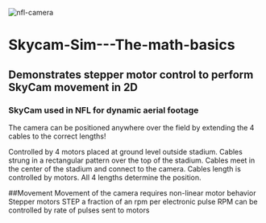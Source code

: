![nfl-camera](https://user-images.githubusercontent.com/22437742/196407908-cf30e197-1789-40a8-95c8-85206209ca5d.jpg)
# Skycam-Sim---The-math-basics

## Demonstrates stepper motor control to perform SkyCam movement in 2D

### SkyCam used in NFL for dynamic aerial footage


The camera can be positioned anywhere over the field by extending the 4 cables to the correct lengths!

Controlled by 4 motors placed at ground level outside stadium.
Cables strung in a rectangular pattern over the top of the stadium.
Cables meet in the center of the stadium and connect to the camera.
Cables length is controlled by motors.
All 4 lengths determine the position.

##Movement
Movement of the camera requires non-linear motor behavior
Stepper motors STEP a fraction of an rpm per electronic pulse
RPM can be controlled by rate of pulses sent to motors


